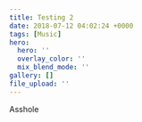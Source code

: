 ```yaml
---
title: Testing 2
date: 2018-07-12 04:02:24 +0000
tags: [Music]
hero:
  hero: ''
  overlay_color: ''
  mix_blend_mode: ''
gallery: []
file_upload: ''
---
```

Asshole